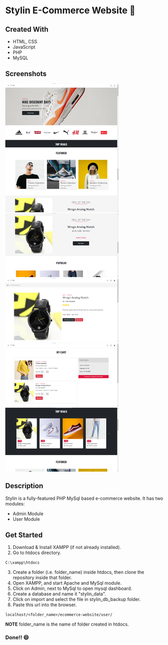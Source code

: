 # Stylin E-Commerce Website 🛒

## Created With 

- HTML, CSS
- JavaScript
- PHP
- MySQL

## Screenshots 
<p>
<img src="project_images/ecom project (1).png" height=200/>
<img src="project_images/ecom project (2).png" height=200/>
<img src="project_images/ecom project (3).png" height=200/>
<img src="project_images/ecom project (6).png" height=200/>
<img src="project_images/ecom project (7).png" height=200/>
<img src="project_images/ecom project (8).png" height=200/>
</p>

## Description

Stylin is a fully-featured PHP MySql based e-commerce website. 
It has two modules:
- Admin Module
- User Module

## Get Started

1. Download & Install XAMPP (if not already installed).
2. Go to htdocs directory.
```
C:\xampp\htdocs
```
3. Create a folder (i.e. folder_name) inside htdocs, then clone the repository inside that folder.
4. Open XAMPP, and start Apache and MySql module.
5. Click on Admin, next to MySql to open mysql dashboard.
6. Create a database and name it "stylin_data".
7. Click on import and select the file in stylin_db_backup folder.
8. Paste this url into the browser.
```
localhost/<folder_name>/ecommerce-website/user/
```
**NOTE** folder_name is the name of folder created in htdocs.
<br>
### Done!! 😄
